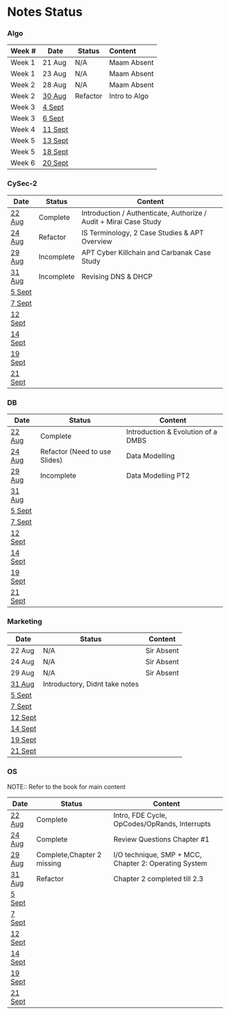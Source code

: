 # Notes Status

### Algo

| Week # | Date                                                       | Status   | Content       |
| ------ | ---------------------------------------------------------- | -------- |:------------- |
| Week 1 | 21 Aug                                                     | N/A      | Maam Absent   |
| Week 1 | 23 Aug                                                     | N/A      | Maam Absent   |
| Week 2 | 28 Aug                                                     | N/A      | Maam Absent   |
| Week 2 | [30 Aug](Algo/Algo%2030%20August,%202023.md)               | Refactor | Intro to Algo |
| Week 3 | [4 Sept](Marketing/Marketing%204%20September,%202023.md)   |          |               |
| Week 3 | [6 Sept](Marketing/Marketing%206%20September,%202023.md)   |          |               |
| Week 4 | [11 Sept](Marketing/Marketing%2011%20September,%202023.md) |          |               |
| Week 5 | [13 Sept](Marketing/Marketing%2013%20September,%202023.md) |          |               |
| Week 5 | [18 Sept](Marketing/Marketing%2018%20September,%202023.md) |          |               |
| Week 6 | [20 Sept](Marketing/Marketing%2020%20September,%202023.md) |          |               |

### CySec-2

| Date                                                  | Status     | Content                                                            |
| ----------------------------------------------------- | ---------- | ------------------------------------------------------------------ |
| [22 Aug](CySec-2/CySec2%2022%20August,%202023.md)     | Complete   | Introduction / Authenticate, Authorize / Audit  + Mirai Case Study |
| [24 Aug](CySec-2/CySec2%2024%20August,%202023.md)     | Refactor   | IS Terminology, 2 Case Studies & APT Overview                      |
| [29 Aug](CySec-2/CySec2%2029%20August,%202023.md)     | Incomplete | APT Cyber Killchain and Carbanak Case Study                        |
| [31 Aug](CySec-2/CySec2%2031%20August,%202023.md)     | Incomplete           | Revising DNS & DHCP                                                                   |
| [5 Sept](CySec-2/CySec2%205%20September,%202023.md)   |            |                                                                    |
| [7 Sept](CySec-2/CySec2%207%20September,%202023.md)   |            |                                                                    |
| [12 Sept](CySec-2/CySec2%2012%20September,%202023.md) |            |                                                                    |
| [14 Sept](CySec-2/CySec2%2014%20September,%202023.md) |            |                                                                    |
| [19 Sept](CySec-2/CySec2%2019%20September,%202023.md) |            |                                                                    |
| [21 Sept](CySec-2/CySec2%2021%20September,%202023.md) |            |                                                                    |

### DB

| Date                                         | Status                        | Content                            |
| -------------------------------------------- | ----------------------------- | ---------------------------------- |
| [22 Aug](DB/DB%2022%20August,%202023.md)     | Complete                      | Introduction & Evolution of a DMBS |
| [24 Aug](DB/DB%2024%20August,%202023.md)     | Refactor (Need to use Slides) | Data Modelling                     |
| [29 Aug](DB/DB%2029%20August,%202023.md)     | Incomplete                    | Data Modelling PT2                 |
| [31 Aug](DB/DB%2031%20August,%202023.md)     |                               |                                    |
| [5 Sept](DB/DB%205%20September,%202023.md)   |                               |                                    |
| [7 Sept](DB/DB%207%20September,%202023.md)   |                               |                                    |
| [12 Sept](DB/DB%2012%20September,%202023.md) |                               |                                    |
| [14 Sept](DB/DB%2014%20September,%202023.md) |                               |                                    |
| [19 Sept](DB/DB%2019%20September,%202023.md) |                               |                                    |
| [21 Sept](DB/DB%2021%20September,%202023.md) |                               |                                    |

### Marketing

| Date                                                       | Status                         | Content    |
| ---------------------------------------------------------- | ------------------------------ | ---------- |
| 22 Aug                                                     | N/A                            | Sir Absent |
| 24 Aug                                                     | N/A                            | Sir Absent |
| 29 Aug                                                     | N/A                            | Sir Absent           |
| [31 Aug](Marketing/Marketing%2031%20August,%202023.md)     | Introductory, Didnt take notes |            |
| [5 Sept](Marketing/Marketing%205%20September,%202023.md)   |                                |            |
| [7 Sept](Marketing/Marketing%207%20September,%202023.md)   |                                |            |
| [12 Sept](Marketing/Marketing%2012%20September,%202023.md) |                                |            |
| [14 Sept](Marketing/Marketing%2014%20September,%202023.md) |                                |            |
| [19 Sept](Marketing/Marketing%2019%20September,%202023.md) |                                |            |
| [21 Sept](Marketing/Marketing%2021%20September,%202023.md) |                                |            |

### OS

NOTE:: Refer to the book for main content

| Date                                         | Status                     | Content                                               |
| -------------------------------------------- | -------------------------- | ----------------------------------------------------- |
| [22 Aug](OS/OS%2022%20August,%202023.md)     | Complete                   | Intro, FDE Cycle, OpCodes/OpRands, Interrupts         |
| [24 Aug](OS/OS%2024%20August,%202023.md)     | Complete                   | Review Questions Chapter #1                           |
| [29 Aug](OS/OS%2029%20August,%202023.md)     | Complete,Chapter 2 missing | I/O technique, SMP + MCC, Chapter 2: Operating System |
| [31 Aug](OS/OS%2031%20August,%202023.md)     | Refactor                   | Chapter 2 completed till 2.3                          |
| [5 Sept](OS/OS%205%20September,%202023.md)   |                            |                                                       |
| [7 Sept](OS/OS%207%20September,%202023.md)   |                            |                                                       |
| [12 Sept](OS/OS%2012%20September,%202023.md) |                            |                                                       |
| [14 Sept](OS/OS%2014%20September,%202023.md) |                            |                                                       |
| [19 Sept](OS/OS%2019%20September,%202023.md) |                            |                                                       |
| [21 Sept](OS/OS%2021%20September,%202023.md) |                            |                                                       |
